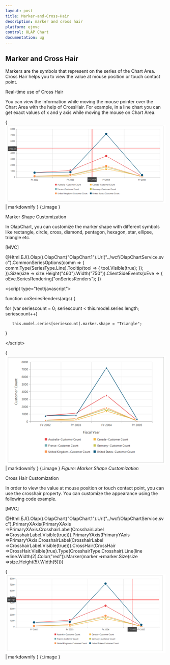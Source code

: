 ```yaml
---
layout: post
title: Marker-and-Cross-Hair
description: marker and cross hair 
platform: ejmvc
control: OLAP Chart
documentation: ug
---
```


## Marker and Cross Hair 

Markers are the symbols that represent on the series of the Chart Area. Cross Hair helps you to view the value at mouse position or touch contact point.

Real-time use of Cross Hair

You can view the information while moving the mouse pointer over the Chart Area with the help of CrossHair. For example, in a line chart you can get exact values of x and y axis while moving the mouse on Chart Area.



{ ![](Marker-and-Cross-Hair_images/Marker-and-Cross-Hair_img1.png) | markdownify }
{:.image }


Marker Shape Customization 

In OlapChart, you can customize the marker shape with different symbols like rectangle, circle, cross, diamond, pentagon, hexagon, star, ellipse, triangle etc.



[MVC]

@Html.EJ().Olap().OlapChart("OlapChart1").Url("../wcf/OlapChartService.svc").CommonSeriesOptions(comm => { comm.Type(SeriesType.Line).Tooltip(tool => { tool.Visible(true); }); }).Size(size => size.Height("460").Width("750")).ClientSideEvents(oEve => { oEve.SeriesRendering("onSeriesRenders"); })



&lt;script type="text/javascript"&gt;

function onSeriesRenders(args) {

   for (var seriescount = 0; seriescount < this.model.series.length; seriescount++)

       this.model.series[seriescount].marker.shape = "Triangle";

}

&lt;/script&gt;





{ ![C:/Users/Tamilarasu .M/Pictures/document/Chart/markershape.png](Marker-and-Cross-Hair_images/Marker-and-Cross-Hair_img2.png) | markdownify }
{:.image }
_Figure: Marker Shape Customization_

Cross Hair Customization 

In order to view the value at mouse position or touch contact point, you can use the crosshair property. You can customize the appearance using the following code example. 

[MVC]

@Html.EJ().Olap().OlapChart("OlapChart1").Url("../wcf/OlapChartService.svc").PrimaryXAxis(PrimaryXAxis =>PrimaryXAxis.CrosshairLabel(CrosshairLabel =>CrosshairLabel.Visible(true))).PrimaryYAxis(PrimaryYAxis =>PrimaryYAxis.CrosshairLabel(CrosshairLabel =>CrosshairLabel.Visible(true))).CrossHair(CrossHair =>CrossHair.Visible(true).Type(CrosshairType.Crosshair).Line(line =>line.Width(2).Color("red")).Marker(marker =>marker.Size(size =>size.Height(5).Width(5))))



{ ![](Marker-and-Cross-Hair_images/Marker-and-Cross-Hair_img3.png) | markdownify }
{:.image }


